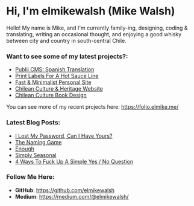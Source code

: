 # Hi, I'm elmikewalsh (Mike Walsh)




Hello! My name is Mike, and I'm currently family-ing, designing, coding & translating, writing an occasional thought, and enjoying a good whisky between city and country in south-central Chile.




### **Want to see some of my latest projects?:**
<!-- PORTFOLIO:START -->
- [Publii CMS: Spanish Translation](https://folio.elmike.me/publii-cms-spanish-translation/)
- [Print Labels For A Hot Sauce Line](https://folio.elmike.me/print-labels-for-a-hot-sauce-line/)
- [Fast &amp; Minimalist Personal Site](https://folio.elmike.me/fast-and-minimalist-personal-site/)
- [Chilean Culture &amp; Heritage Website](https://folio.elmike.me/chilean-culture-and-heritage-website/)
- [Chilean Culture Book Design](https://folio.elmike.me/chilean-culture-book-design/)
<!-- PORTFOLIO:END -->


You can see more of my recent projects here: https://folio.elmike.me/

### **Latest Blog Posts:**
<!-- BLOG-POST-LIST:START -->
- [I Lost My Password, Can I Have Yours?](https://www.elmike.me/i-lost-my-password-can-i-have-yours/)
- [The Naming Game](https://www.elmike.me/the-naming-game/)
- [Enough](https://www.elmike.me/enough/)
- [Simply Seasonal](https://www.elmike.me/simply-seasonal/)
- [4 Ways To Fuck Up A Simple Yes / No Question](https://www.elmike.me/4-ways-to-fuck-up-a-simple-yesno-question/)
<!-- BLOG-POST-LIST:END -->

### **Follow Me Here:**

- **GitHub**: https://github.com/elmikewalsh
- **Medium**: https://medium.com/@elmikewalsh/
